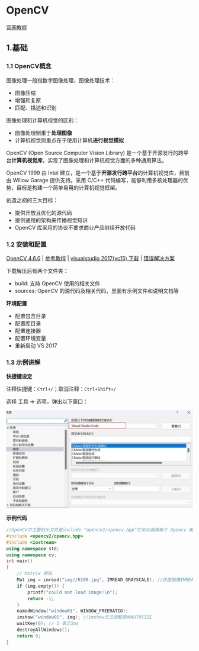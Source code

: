 # OpenCV

[官网教程](https://docs.opencv.org/4.x/d9/df8/tutorial_root.html)

## 1.基础

### 1.1 OpenCV概念

图像处理一般指数字图像处理，图像处理技术：

- 图像压缩
- 增强和复原
- 匹配、描述和识别

图像处理和计算机视觉的区别：

- 图像处理侧重于**处理图像**
- 计算机视觉则重点在于使用计算机**进行视觉模拟**

OpenCV (Open Source Computer Vision Library) 是一个基于开源发行的跨平台**计算机视觉库**，实现了图像处理和计算机视觉方面的多种通用算法。

OpenCV 1999 由 Intel 建立，是一个基于**开源发行跨平台**的计算机视觉库，目前由 Willow Garage 提供支持。采用 C/C++ 代码编写，能够利用多核处理器的优势，目标是构建一个简单易用的计算机视觉框架。

创造之初的三大目标：

- 提供开放且优化的源代码
- 提供通用的架构来传播视觉知识
- OpenCV 库采用的协议不要求商业产品继续开放代码

### 1.2 安装和配置

[OpenCV 4.6.0](https://sourceforge.net/projects/opencvlibrary/files/4.6.0/opencv-4.6.0-vc14_vc15.exe/download) | [参考教程](https://blog.csdn.net/weixin_42450976/article/details/125749045) | [visualstudio 2017(vc15) 下载](https://www.xxrjm.com/6059.html) | [错误解决方案](https://blog.csdn.net/weixin_39354845/article/details/128461866)

下载解压后有两个文件夹：

- build: 支持 OpenCV 使用的相关文件
- sources: OpenCV 的源代码及相关代码，里面有示例文件和说明文档等

**环境配置**

- 配置包含目录
- 配置库目录
- 配置连接器
- 配置环境变量
- 重新启动 VS 2017

### 1.3 示例讲解

**快捷键设定**

注释快捷键：`Ctrl+/`；取消注释：`Ctrl+Shift+/`

选择 工具 => 选项，弹出以下窗口：

![](img/02.jpg)

**示例代码**

```c++
//OpenCV中主要的头文件是include “opencv2/opencv.hpp”它可以调用每个 Opencv 模块的头文件
#include <opencv2/opencv.hpp>
#include <iostream>
using namespace std;
using namespace cv;
int main()
{
	// Matrix 矩阵
	Mat img = imread("img//0100.jpg", IMREAD_GRAYSCALE); //灰度图像IMREAD_GRAYSCALE
	if (img.empty()) {
		printf("could not load image!\n");
		return -1;
	}
	namedWindow("window01", WINDOW_FREERATIO);
	imshow("window01", img); //imshow无法调整图片AUTOSIZE
	waitKey(0); // 1 表示1ms
	destroyAllWindows();
	return 0;
}
```



























